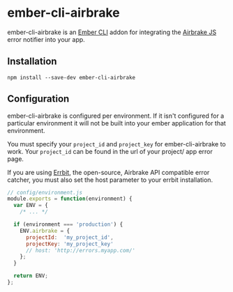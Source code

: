 # ember-cli-airbrake

ember-cli-airbrake is an  [Ember CLI](http://www.ember-cli.com/) addon for integrating the [Airbrake JS](https://github.com/airbrake/airbrake-js) error notifier into your app.

## Installation

`npm install --save-dev ember-cli-airbrake`

## Configuration

ember-cli-airbrake is configured per environment. If it isn't configured for a particular environment it will not be built into your ember application for that environment.

You must specify your `project_id` and `project_key` for ember-cli-airbrake to work. Your `project_id` can be found in the url of your project/ app error page.

If you are using [Errbit](https://github.com/errbit/errbit), the open-source, Airbrake API compatible error catcher, you must also set the host parameter to your errbit installation.

```javascript
// config/environment.js
module.exports = function(environment) {
  var ENV = {
    /* ... */

  if (environment === 'production') {
    ENV.airbrake = {
      projectId:  'my_project_id',
      projectKey: 'my_project_key'
      // host: 'http://errors.myapp.com/'
    };
  }

  return ENV;
};

```

